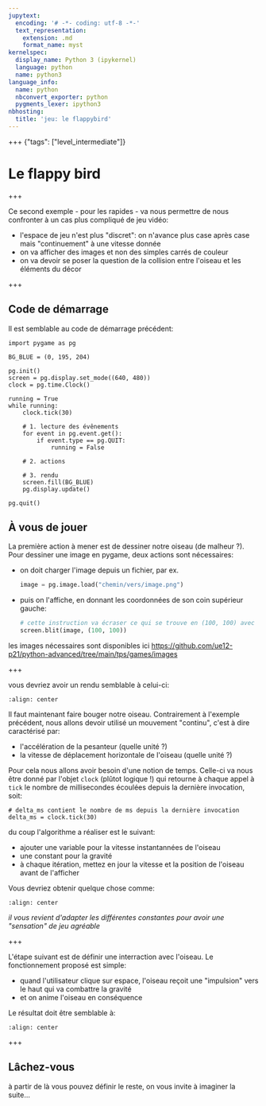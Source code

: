 ```yaml
---
jupytext:
  encoding: '# -*- coding: utf-8 -*-'
  text_representation:
    extension: .md
    format_name: myst
kernelspec:
  display_name: Python 3 (ipykernel)
  language: python
  name: python3
language_info:
  name: python
  nbconvert_exporter: python
  pygments_lexer: ipython3
nbhosting:
  title: 'jeu: le flappybird'
---
```


+++ {"tags": ["level_intermediate"]}

# Le flappy bird

+++

Ce second exemple - pour les rapides - va nous permettre de nous confronter à un cas plus compliqué de jeu vidéo:
- l'espace de jeu n'est plus "discret": on n'avance plus case après case mais "continuement" à une vitesse donnée
- on va afficher des images et non des simples carrés de couleur
- on va devoir se poser la question de la collision entre l'oiseau et les éléments du décor

+++

## Code de démarrage

Il est semblable au code de démarrage précédent:

```{code-cell} ipython3
import pygame as pg

BG_BLUE = (0, 195, 204)

pg.init()
screen = pg.display.set_mode((640, 480))
clock = pg.time.Clock()

running = True
while running:
    clock.tick(30)

    # 1. lecture des évênements
    for event in pg.event.get():
        if event.type == pg.QUIT:
            running = False

    # 2. actions

    # 3. rendu
    screen.fill(BG_BLUE)
    pg.display.update()

pg.quit()
```

## À vous de jouer

La première action à mener est de dessiner notre oiseau (de malheur ?).
Pour dessiner une image en pygame, deux actions sont nécessaires:

- on doit charger l'image depuis un fichier, par ex.
  ```python
  image = pg.image.load("chemin/vers/image.png")
  ```
- puis on l'affiche, en donnant les coordonnées de son coin supérieur gauche:
  ```python
  # cette instruction va écraser ce qui se trouve en (100, 100) avec l'image
  screen.blit(image, (100, 100))
  ```

les images nécessaires sont disponibles ici
https://github.com/ue12-p21/python-advanced/tree/main/tps/games/images

+++

vous devriez avoir un rendu semblable à celui-ci:

```{image} media/oiseau.png
:align: center
```

Il faut maintenant faire bouger notre oiseau.
Contrairement à l'exemple précédent, nous allons devoir utilisé un mouvement "continu", c'est à dire caractérisé par:
- l'accélération de la pesanteur (quelle unité ?)
- la vitesse de déplacement horizontale de l'oiseau (quelle unité ?)

Pour cela nous allons avoir besoin d'une notion de temps. Celle-ci va nous être donné par l'objet `clock` (plûtot logique !) qui retourne à chaque appel à `tick` le nombre de millisecondes écoulées depuis la dernière invocation, soit:

```{code-cell} ipython3
# delta_ms contient le nombre de ms depuis la dernière invocation
delta_ms = clock.tick(30)
```

du coup l'algorithme a réaliser est le suivant:
- ajouter une variable pour la vitesse instantannées de l'oiseau
- une constant pour la gravité
- à chaque itération, mettez en jour la vitesse et la position de l'oiseau avant de l'afficher

Vous devriez obtenir quelque chose comme:

```{image} media/tombe.gif
:align: center
```

_il vous revient d'adapter les différentes constantes pour avoir une "sensation" de jeu agréable_

+++

L'étape suivant est de définir une interraction avec l'oiseau. Le fonctionnement proposé est simple:
- quand l'utilisateur clique sur espace, l'oiseau reçoit une "impulsion" vers le haut qui va combattre la gravité
- et on anime l'oiseau en conséquence

Le résultat doit être semblable à:

```{image} media/hophop.gif
:align: center
```

+++

## Lâchez-vous

à partir de là vous pouvez définir le reste, on vous invite à imaginer la suite...
